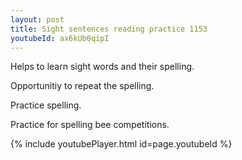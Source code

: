 ```yaml
---
layout: post
title: Sight sentences reading practice 1153
youtubeId: ax6kUb0qipI
---
```

 
 
Helps to learn sight words and their spelling.

Opportunitiy to repeat the spelling. 

Practice spelling. 
 
Practice for spelling bee competitions. 
 
{% include youtubePlayer.html id=page.youtubeId %}
 
 
